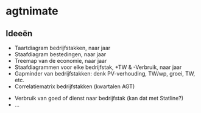 # agtnimate

## Ideeën

* Taartdiagram bedrijfstakken, naar jaar
* Staafdiagram bestedingen, naar jaar
* Treemap van de economie, naar jaar
* Staafdiagrammen voor elke bedrijfstak, +TW & -Verbruik, naar jaar
* Gapminder van bedrijfstakken: denk PV-verhouding, TW/wp, groei, TW, etc.
* Correlatiematrix bedrijfstakken (kwartalen AGT)
- Verbruik van goed of dienst naar bedrijfstak (kan dat met Statline?)
- ...
